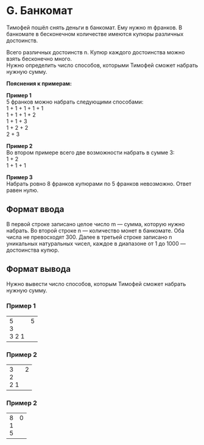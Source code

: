 # G. Банкомат

Тимофей пошёл снять деньги в банкомат. Ему нужно m франков. В банкомате в бесконечном количестве имеются купюры различных достоинств.

Всего различных достоинств n. Купюр каждого достоинства можно взять бесконечно много.<br>
Нужно определить число способов, которыми Тимофей сможет набрать нужную сумму.

**Пояснения к примерам:**

**Пример 1**<br>
5 франков можно набрать следующими способами:<br>
1 + 1 + 1 + 1 + 1<br>
1 + 1 + 1 + 2<br>
1 + 1 + 3<br>
1 + 2 + 2<br>
2 + 3

**Пример 2**<br>
Во втором примере всего две возможности набрать в сумме 3:<br>
1 + 2<br>
1 + 1 + 1

**Пример 3**<br>
Набрать ровно 8 франков купюрами по 5 франков невозможно. Ответ равен нулю.

## Формат ввода

В первой строке записано целое число m — сумма, которую нужно набрать. Во второй строке n — количество монет в банкомате. 
Оба числа не превосходят 300. Далее в третьей строке записано n уникальных натуральных чисел, каждое в диапазоне от 
1 до 1000 –– достоинства купюр.

## Формат вывода

Нужно вывести число способов, которым Тимофей сможет набрать нужную сумму.

### Пример 1

<table><tr>
<td>
5<br>
3<br>
3 2 1
</td>
<td>
5<br>
<br>
<br>
</td>
</tr></table>

### Пример 2

<table><tr>
<td>
3<br>
2<br>
2 1
</td>
<td>
2<br>
<br>
<br>
</td>
</tr></table>

### Пример 2

<table><tr>
<td>
8<br>
1<br>
5
</td>
<td>
0<br>
<br>
<br>
</td>
</tr></table>